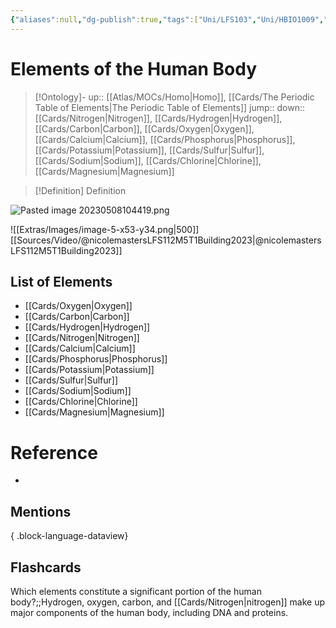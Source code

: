 ```yaml
---
{"aliases":null,"dg-publish":true,"tags":["Uni/LFS103","Uni/HBIO1009","Uni/LFS112"],"permalink":"/cards/elements-of-the-human-body/","dgPassFrontmatter":true}
---
```


# Elements of the Human Body

> [!Ontology]-
> up:: [[Atlas/MOCs/Homo\|Homo]], [[Cards/The Periodic Table of Elements\|The Periodic Table of Elements]]
> jump::
> down:: [[Cards/Nitrogen\|Nitrogen]], [[Cards/Hydrogen\|Hydrogen]], [[Cards/Carbon\|Carbon]], [[Cards/Oxygen\|Oxygen]], [[Cards/Calcium\|Calcium]], [[Cards/Phosphorus\|Phosphorus]], [[Cards/Potassium\|Potassium]], [[Cards/Sulfur\|Sulfur]], [[Cards/Sodium\|Sodium]], [[Cards/Chlorine\|Chlorine]], [[Cards/Magnesium\|Magnesium]]

> [!Definition] Definition

![Pasted image 20230508104419.png](/img/user/Extras/Obsidian%20Images/Pasted%20image%2020230508104419.png)

![[Extras/Images/image-5-x53-y34.png\|500]]
[[Sources/Video/@nicolemastersLFS112M5T1Building2023\|@nicolemastersLFS112M5T1Building2023]]

## List of Elements

- [[Cards/Oxygen\|Oxygen]]
- [[Cards/Carbon\|Carbon]]
- [[Cards/Hydrogen\|Hydrogen]]
- [[Cards/Nitrogen\|Nitrogen]]
- [[Cards/Calcium\|Calcium]]
- [[Cards/Phosphorus\|Phosphorus]]
- [[Cards/Potassium\|Potassium]]
- [[Cards/Sulfur\|Sulfur]]
- [[Cards/Sodium\|Sodium]]
- [[Cards/Chlorine\|Chlorine]]
- [[Cards/Magnesium\|Magnesium]]

# Reference

- 

## Mentions


{ .block-language-dataview}

## Flashcards

Which elements constitute a significant portion of the human body?;;Hydrogen, oxygen, carbon, and [[Cards/Nitrogen\|nitrogen]] make up major components of the human body, including DNA and proteins.
<!--SR:!2023-10-15,3,150-->